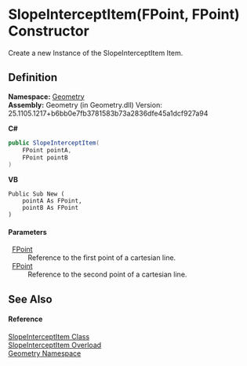 # SlopeInterceptItem(FPoint, FPoint) Constructor


Create a new Instance of the SlopeInterceptItem Item.



## Definition
**Namespace:** <a href="eb409b48-e279-bdb4-daf3-3196b72d55a2.md">Geometry</a>  
**Assembly:** Geometry (in Geometry.dll) Version: 25.1105.1217+b6bb0e7fb3781583b73a2836dfe45a1dcf927a94

**C#**
``` C#
public SlopeInterceptItem(
	FPoint pointA,
	FPoint pointB
)
```
**VB**
``` VB
Public Sub New ( 
	pointA As FPoint,
	pointB As FPoint
)
```



#### Parameters
<dl><dt>  <a href="477a6142-7b25-5977-263a-a8e4e3c4f582.md">FPoint</a></dt><dd>Reference to the first point of a cartesian line.</dd><dt>  <a href="477a6142-7b25-5977-263a-a8e4e3c4f582.md">FPoint</a></dt><dd>Reference to the second point of a cartesian line.</dd></dl>

## See Also


#### Reference
<a href="fc9e4d24-8cf6-ad7a-adef-13dc5a0936f6.md">SlopeInterceptItem Class</a>  
<a href="32e82f1e-5031-0010-1057-323ccbefa819.md">SlopeInterceptItem Overload</a>  
<a href="eb409b48-e279-bdb4-daf3-3196b72d55a2.md">Geometry Namespace</a>  
